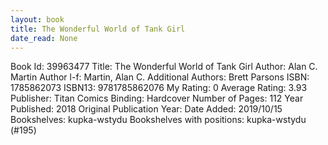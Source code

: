```yaml
---
layout: book
title: The Wonderful World of Tank Girl
date_read: None
---
```


Book Id: 39963477
Title: The Wonderful World of Tank Girl
Author: Alan C. Martin
Author l-f: Martin, Alan C.
Additional Authors: Brett Parsons
ISBN: 1785862073
ISBN13: 9781785862076
My Rating: 0
Average Rating: 3.93
Publisher: Titan Comics
Binding: Hardcover
Number of Pages: 112
Year Published: 2018
Original Publication Year: 
Date Added: 2019/10/15
Bookshelves: kupka-wstydu
Bookshelves with positions: kupka-wstydu (#195)

